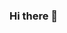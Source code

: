 ### Hi there 👋

<!--
**suzhigao/suzhigao** is a ✨ _special_ ✨ repository because its `README.md` (this file) appears on your GitHub profile.

Here are some ideas to get you started:

- 🔭 I’m currently working on ...
- 🌱 I’m currently learning ...
- 👯 I’m looking to collaborate on ...
- 🤔 I’m looking for help with ...
- 💬 Ask me about https://suzhigao66.top/ ...
- 📫 How to reach me: 1763489853@qq.com ...
- 😄 Pronouns: ...
- ⚡ Fun fact: ...
-->
